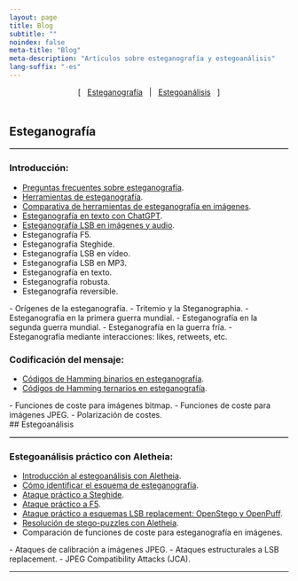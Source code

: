```yaml
---
layout: page
title: Blog
subtitle: "" 
noindex: false
meta-title: "Blog"
meta-description: "Artículos sobre esteganografía y estegoanálisis"
lang-suffix: "-es"
---
```


<style>
    [id]::before {
        content: '';
        display: block;
        height:      70px;
        margin-top: -70px;
        visibility: todo;
    }
   .todo {
        display: none;
   }
</style>


<center style='margin-bottom:30px'>
[ &nbsp; <a href='#esteganografía'>Esteganografía</a> &nbsp;
| &nbsp; <a href='#estegoanálisis'>Estegoanálisis</a> &nbsp; ]
</center>


<div style='margin-bottom:50px'></div>


## Esteganografía
<hr style='border:1px solid #ccc'>

### Introducción:
- [Preguntas frecuentes sobre esteganografía](/stego/intro/faq-es/).
- [Herramientas de esteganografía](/stego/intro/tools-es/).
- [Comparativa de herramientas de esteganografía en imágenes](/stego/aletheia/tool-comparison-es/).
- [Esteganografía en texto con ChatGPT](/stego/text/chatgpt-es/).
- [Esteganografía LSB en imágenes y audio](/stego/intro/lsb-es/).
- Esteganografía F5.
- Esteganografía Steghide.
- Esteganografía LSB en vídeo.
- Esteganografía LSB en MP3.
- Esteganografía en texto.
- Esteganografía robusta.
- Esteganografía reversible.

<h3 class='todo'>Historia:</h3>
- Orígenes de la esteganografía.
- Tritemio y la Steganographia.
- Esteganografía en la primera guerra mundial.
- Esteganografía en la segunda guerra mundial.
- Esteganografía en la guerra fría.


<!-- ### HStego: -->
<!-- - [Introducción a HStego](/stego/hstego/intro-es).
<!-- - [HStego como módulo Python](/stego/hstego/python-module-es). -->
<!-- - [Detalles técnicos de HStego I: mapas de bits](/stego/hstego/technical-details-I-es). -->
<!-- - [Detalles técnicos de HStego II: JPEG](/stego/hstego/technical-details-II-es). -->
<!-- - [Detalles técnicos de HStego III: Incrustación](/stego/hstego/technical-details-III-es). -->
      

<h3 class='todo'>Esteganografía en redes sociales:</h3>
- Esteganografía mediante interacciones: likes, retweets, etc.
 

### Codificación del mensaje:
- [Códigos de Hamming binarios en esteganografía](/stego/codes/binary-hamming-es/).
- [Códigos de Hamming ternarios en esteganografía](/stego/codes/ternary-hamming-es/).


<h3 class='todo'>Funciones de coste:</h3>
- Funciones de coste para imágenes bitmap.
- Funciones de coste para imágenes JPEG.
- Polarización de costes.


<br>
## Estegoanálisis
<hr style='border:1px solid #ccc'>

### Estegoanálisis práctico con Aletheia:
- [Introducción al estegoanálisis con Aletheia](/stego/aletheia/intro-es/).
- [Cómo identificar el esquema de esteganografía](/stego/aletheia/identify-es/).
- [Ataque práctico a Steghide](/stego/aletheia/steghide-attack-es/).
- [Ataque práctico a F5](/stego/aletheia/f5-attack-es/).
- [Ataque práctico a esquemas LSB replacement: OpenStego y OpenPuff](/stego/aletheia/lsbr-attack-es/).
- [Resolución de stego-puzzles con Aletheia](/stego/aletheia/stego-puzzles-es/).
- Comparación de funciones de coste para esteganografía en imágenes.

<h3 class='todo'>Ataques teóricos:</h3>
- Ataques de calibración a imágenes JPEG.
- Ataques estructurales a LSB replacement.
- JPEG Compatibility Attacks (JCA).



<hr>

<br><br>


<script>
var listItems = document.querySelectorAll('li');
listItems.forEach(function(item) {
    if (!item.querySelector('a')) {
        item.classList.add('todo');
    }
});
</script>



